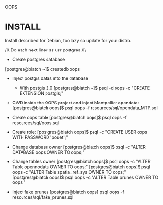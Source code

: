 OOPS

# INSTALL

Install described for Debian, too lazy so update for your distro.

/!\ Do each next lines as usr postgres /!\

- Create postgres database

[postgres@biatch ~]$ createdb oops

- Inject postgis datas into the database

  * With postgis 2.0
	[postgres@biatch ~]$ psql -d oops -c "CREATE EXTENSION postgis;"

- CWD inside the OOPS project and inject Montpellier opendata:
	[postgres@biatch oops]$ psql oops -f resources/sql/opendata_MTP.sql

- Create oops table
	[postgres@biatch oops]$ psql oops -f resources/sql/oops.sql


- Create role:
[postgres@biatch oops]$  psql -c "CREATE USER oops WITH PASSWORD 'pouet';"

- Change database owner
[postgres@biatch oops]$  psql -c "ALTER DATABASE oops OWNER TO oops;"

- Change tables owner
[postgres@biatch oops]$  psql  oops -c "ALTER Table opennodata OWNER TO oops;"
[postgres@biatch oops]$  psql  oops -c "ALTER Table spatial_ref_sys OWNER TO oops;"
[postgres@biatch oops]$  psql  oops -c "ALTER Table prunes OWNER TO oops;"

- Inject fake prunes
[postgres@biatch oops] psql oops -f resources/sql/fake_prunes.sql